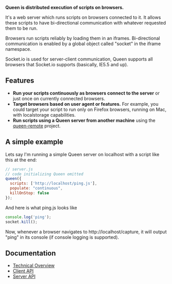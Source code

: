 **Queen is distributed execution of scripts on browsers.**

It's a web server which runs scripts on browsers connected to it.
It allows these scripts to have bi-directional communication with whatever requested them to be run.

Browsers run scripts reliably by loading them in an iframes. 
Bi-directional communication is enabled by a global object called "socket" in the iframe namespace. 

Socket.io is used for server-client communication, Queen supports all browsers that Socket.io 
supports (basically, IE5.5 and up).

## Features
* **Run your scripts continuously as browsers connect to the server** or just once on currently connected browsers.
* **Target browsers based on user agent or features.** For example,
you could target your script to run only on Firefox browsers, running on Mac, with localstorage capabilities.
* **Run scripts using a Queen server from another machine** using the 
[queen-remote](https://github.com/ozanturgut/queen-remote/) project.

## A simple example
Lets say I'm running a simple Queen server on localhost with a script like this at the end:
``` javascript
// server.js
// code initializing Queen omitted
queen({
  scripts: ['http://localhost/ping.js'],
  populate: "continuous",
  killOnStop: false
});
```

And here is what ping.js looks like
``` javascript
console.log('ping');
socket.kill();
```

Now, whenever a browser navigates to http://localhost/capture, it will output "ping" in its console 
(if console logging is supported).

## Documentation
* [Technical Overview](https://github.com/ozanturgut/queen/wiki)
* [Client API](https://github.com/ozanturgut/queen/wiki/Client-API)
* [Server API](https://github.com/ozanturgut/queen/wiki/Server-API)
